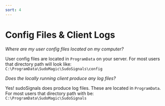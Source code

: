 ```yaml
---
sort: 4
---
```


# Config Files & Client Logs

_Where are my user config files located on my computer?_

User config files are located in `ProgramData` on your server. For most users that directory path will look like:  
`C:\ProgramData\SudoMagic\SudoSignals\config`

_Does the locally running client produce any log files?_

Yes! sudoSignals does produce log files. These are located in `ProgramData`. For most users that directory path with be:  
`C:\ProgramData\SudoMagic\SudoSignals`